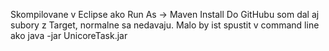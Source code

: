 Skompilovane v Eclipse ako Run As -> Maven Install
Do GitHubu som dal aj subory z Target, normalne sa nedavaju.
Malo by ist spustit v command line ako java -jar UnicoreTask.jar 
